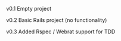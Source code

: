 v0.1
    Empty project

v0.2
    Basic Rails project (no functionality)

v0.3
    Added Rspec / Webrat support for TDD